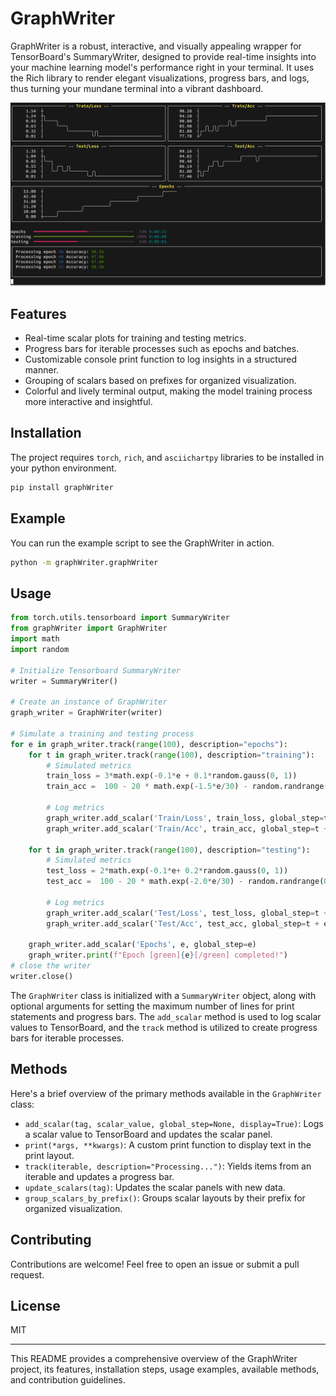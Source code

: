 # GraphWriter

GraphWriter is a robust, interactive, and visually appealing wrapper for TensorBoard's SummaryWriter, designed to provide real-time insights into your machine learning model's performance right in your terminal. It uses the Rich library to render elegant visualizations, progress bars, and logs, thus turning your mundane terminal into a vibrant dashboard.

![demo](docs/demo.png)

## Features

- Real-time scalar plots for training and testing metrics.
- Progress bars for iterable processes such as epochs and batches.
- Customizable console print function to log insights in a structured manner.
- Grouping of scalars based on prefixes for organized visualization.
- Colorful and lively terminal output, making the model training process more interactive and insightful.

## Installation

The project requires `torch`, `rich`, and `asciichartpy` libraries to be installed in your python environment.

```bash
pip install graphWriter
```

## Example

You can run the example script to see the GraphWriter in action.

```bash
python -m graphWriter.graphWriter
```

## Usage

```python
from torch.utils.tensorboard import SummaryWriter
from graphWriter import GraphWriter
import math
import random

# Initialize Tensorboard SummaryWriter
writer = SummaryWriter()

# Create an instance of GraphWriter
graph_writer = GraphWriter(writer)

# Simulate a training and testing process
for e in graph_writer.track(range(100), description="epochs"):
    for t in graph_writer.track(range(100), description="training"):
        # Simulated metrics
        train_loss = 3*math.exp(-0.1*e + 0.1*random.gauss(0, 1))
        train_acc =  100 - 20 * math.exp(-1.5*e/30) - random.randrange(0, 90)/(e+1)
        
        # Log metrics
        graph_writer.add_scalar('Train/Loss', train_loss, global_step=t + e*100)
        graph_writer.add_scalar('Train/Acc', train_acc, global_step=t + e*100)

    for t in graph_writer.track(range(100), description="testing"):
        # Simulated metrics
        test_loss = 2*math.exp(-0.1*e+ 0.2*random.gauss(0, 1))
        test_acc =  100 - 20 * math.exp(-2.0*e/30) - random.randrange(0, 90)/(e+1)
        
        # Log metrics
        graph_writer.add_scalar('Test/Loss', test_loss, global_step=t + e*100)
        graph_writer.add_scalar('Test/Acc', test_acc, global_step=t + e*100)
    
    graph_writer.add_scalar('Epochs', e, global_step=e)
    graph_writer.print(f"Epoch [green]{e}[/green] completed!")
# close the writer
writer.close()

```

The `GraphWriter` class is initialized with a `SummaryWriter` object, along with optional arguments for setting the maximum number of lines for print statements and progress bars. The `add_scalar` method is used to log scalar values to TensorBoard, and the `track` method is utilized to create progress bars for iterable processes.

## Methods

Here's a brief overview of the primary methods available in the `GraphWriter` class:

- `add_scalar(tag, scalar_value, global_step=None, display=True)`: Logs a scalar value to TensorBoard and updates the scalar panel.
- `print(*args, **kwargs)`: A custom print function to display text in the print layout.
- `track(iterable, description="Processing...")`: Yields items from an iterable and updates a progress bar.
- `update_scalars(tag)`: Updates the scalar panels with new data.
- `group_scalars_by_prefix()`: Groups scalar layouts by their prefix for organized visualization.

## Contributing

Contributions are welcome! Feel free to open an issue or submit a pull request.

## License

MIT

---

This README provides a comprehensive overview of the GraphWriter project, its features, installation steps, usage examples, available methods, and contribution guidelines.